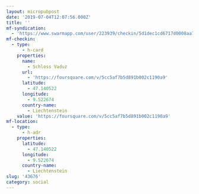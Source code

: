 ```yaml
---
layout: micropubpost
date: '2019-07-04T12:07:56.000Z'
title: ''
mf-syndication:
  - 'https://www.swarmapp.com/user/223939/checkin/5d1dec1cd6717d0008aa7498'
mf-checkin:
  - type:
      - h-card
    properties:
      name:
        - Schloss Vaduz
      url:
        - 'https://foursquare.com/v/5cc5af7b5d891b002c1190a9'
      latitude:
        - 47.140522
      longitude:
        - 9.522674
      country-name:
        - Liechtenstein
    value: 'https://foursquare.com/v/5cc5af7b5d891b002c1190a9'
mf-location:
  - type:
      - h-adr
    properties:
      latitude:
        - 47.140522
      longitude:
        - 9.522674
      country-name:
        - Liechtenstein
slug: '43676'
category: social
---
```

